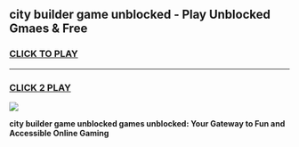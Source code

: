 
## city builder game unblocked - Play Unblocked Gmaes & Free
<h3>
<a href="https://news.freeplayer.one?title=city_builder_game_unblocked&ref=23F">CLICK TO PLAY</a></h3>
<hr>

<h3>
<a href="https://news.freeplayer.one?title=city_builder_game_unblocked&ref=23F">CLICK 2 PLAY</a>
  
</h3>

<a href="https://news.freeplayer.one?title=city_builder_game_unblocked&ref=23F/"><img src="https://clearcache.store/games.png"></a>


**city builder game unblocked games unblocked: Your Gateway to Fun and Accessible Online Gaming**
